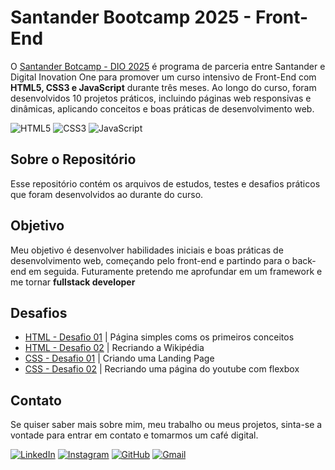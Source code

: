 # Santander Bootcamp 2025 - Front-End
O [Santander Botcamp - DIO 2025](https://web.dio.me/track/santander-2025-front-end) é programa de parceria entre Santander e Digital Inovation One para promover um curso intensivo de Front-End com **HTML5, CSS3 e JavaScript** durante três meses. Ao longo do curso, foram desenvolvidos  10 projetos práticos, incluindo páginas web responsivas e dinâmicas, aplicando conceitos e boas práticas de desenvolvimento web.

![HTML5](https://img.shields.io/badge/HTML5-E34F26?style=for-the-badge&logo=html5&logoColor=white)
![CSS3](https://img.shields.io/badge/CSS3-1572B6?style=for-the-badge&logo=css3&logoColor=white)
![JavaScript](https://img.shields.io/badge/JavaScript-F7DF1E?style=for-the-badge&logo=javascript&logoColor=black)

## Sobre o Repositório
Esse repositório contém os arquivos de estudos, testes e desafios práticos que foram desenvolvidos ao durante do curso.

## Objetivo
Meu objetivo é desenvolver habilidades iniciais e boas práticas de desenvolvimento web, começando pelo front-end e partindo para o back-end em seguida. Futuramente pretendo me aprofundar em um framework e me tornar **fullstack developer**

## Desafios
- [HTML - Desafio 01](/trilha-html/trilha-html-desafio-1/) |
Página simples coms os primeiros conceitos
- [HTML - Desafio 02](/trilha-html/trilha-html-desafio-2/) | Recriando a Wikipédia
- [CSS - Desafio 01](/trilha-css/trilha-css-desafio-01/) | Criando uma Landing Page
- [CSS - Desafio 02](/trilha-css/trilha-css-desafio-02/) | Recriando uma página do youtube com flexbox

## Contato
Se quiser saber mais sobre mim, meu trabalho ou meus projetos, sinta-se a vontade para entrar em contato e tomarmos um café digital. 

[![LinkedIn](https://img.shields.io/badge/LinkedIn-0077B5?style=for-the-badge&logo=linkedin&logoColor=white)](https://www.linkedin.com/in/kayo-silva-alves/)
[![Instagram](https://img.shields.io/badge/-Instagram-%23E4405F?style=for-the-badge&logo=instagram&logoColor=white)](https://www.instagram.com/zekayo_silva/)
[![GitHub](https://img.shields.io/badge/GitHub-100000?style=for-the-badge&logo=github&logoColor=white)](https://github.com/kayo-alves)
[![Gmail](https://img.shields.io/badge/Gmail-333333?style=for-the-badge&logo=gmail&logoColor=red)](mailto:kayosilva577@gmail.com)
